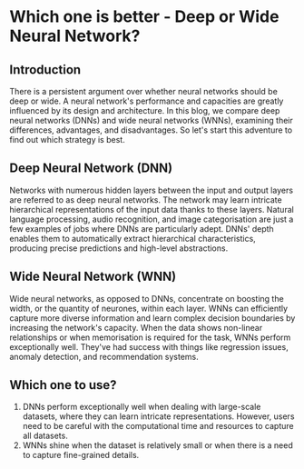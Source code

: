 # Which one is better - Deep or Wide Neural Network?

## Introduction
There is a persistent argument over whether neural networks should be deep or wide. A neural network's performance and capacities are greatly influenced by its design and architecture. In this blog, we compare deep neural networks (DNNs) and wide neural networks (WNNs), examining their differences, advantages, and disadvantages. So let's start this adventure to find out which strategy is best.

## **Deep Neural Network (DNN)**
Networks with numerous hidden layers between the input and output layers are referred to as deep neural networks. The network may learn intricate hierarchical representations of the input data thanks to these layers. Natural language processing, audio recognition, and image categorisation are just a few examples of jobs where DNNs are particularly adept. DNNs' depth enables them to automatically extract hierarchical characteristics, producing precise predictions and high-level abstractions.

## Wide Neural Network (WNN)
Wide neural networks, as opposed to DNNs, concentrate on boosting the width, or the quantity of neurones, within each layer. WNNs can efficiently capture more diverse information and learn complex decision boundaries by increasing the network's capacity. When the data shows non-linear relationships or when memorisation is required for the task, WNNs perform exceptionally well. They've had success with things like regression issues, anomaly detection, and recommendation systems.

## Which one to use?
1. DNNs perform exceptionally well when dealing with large-scale datasets, where they can learn intricate representations. However, users need to be careful with the computational time and resources to capture all datasets. 
2. WNNs shine when the dataset is relatively small or when there is a need to capture fine-grained details.
